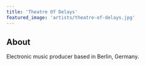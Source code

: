 ```yaml
---
title: 'Theatre Of Delays'
featured_image: 'artists/theatre-of-delays.jpg'
---
```


## About

Electronic music producer based in Berlin, Germany.
